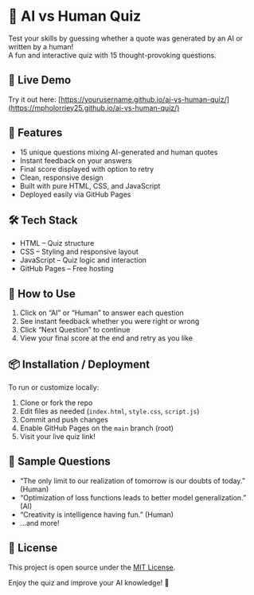 # 🤖 AI vs Human Quiz

Test your skills by guessing whether a quote was generated by an AI or written by a human!  
A fun and interactive quiz with 15 thought-provoking questions.

## 🚀 Live Demo

Try it out here: [https://yourusername.github.io/ai-vs-human-quiz/](https://mpholorriey25.github.io/ai-vs-human-quiz/)  


## 🚀 Features

- 15 unique questions mixing AI-generated and human quotes  
- Instant feedback on your answers  
- Final score displayed with option to retry  
- Clean, responsive design  
- Built with pure HTML, CSS, and JavaScript  
- Deployed easily via GitHub Pages



## 🛠️ Tech Stack

- HTML – Quiz structure  
- CSS – Styling and responsive layout  
- JavaScript – Quiz logic and interaction  
- GitHub Pages – Free hosting



## 📂 How to Use

1. Click on “AI” or “Human” to answer each question  
2. See instant feedback whether you were right or wrong  
3. Click “Next Question” to continue  
4. View your final score at the end and retry as you like  



## 📦 Installation / Deployment

To run or customize locally:

1. Clone or fork the repo  
2. Edit files as needed (`index.html`, `style.css`, `script.js`)  
3. Commit and push changes  
4. Enable GitHub Pages on the `main` branch (root)  
5. Visit your live quiz link!



## 🎯 Sample Questions

- “The only limit to our realization of tomorrow is our doubts of today.” (Human)  
- “Optimization of loss functions leads to better model generalization.” (AI)  
- “Creativity is intelligence having fun.” (Human)  
- …and more!



## 📄 License

This project is open source under the [MIT License](LICENSE).



Enjoy the quiz and improve your AI knowledge! 🚀
